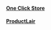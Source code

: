 #### [One Click Store](https://www.oneclickstore.app/)
#### [ProductLair](https://www.productlair.com/)
